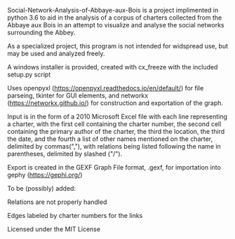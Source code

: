 Social-Network-Analysis-of-Abbaye-aux-Bois is a project implimented in python 3.6 to aid in the analysis 
of a corpus of charters collected from the Abbaye aux Bois in an attempt to visualize and analyse the 
social networks surrounding the Abbey.

As a specialized project, this program is not intended for widspread use, but may be used and analyzed freely.

A windows installer is provided, created with cx_freeze with the included setup.py script

Uses openpyxl (https://openpyxl.readthedocs.io/en/default/) for file parseing, tkinter for GUI elements, and networkx (https://networkx.github.io/) for construction and exportation of the graph.

Input is in the form of a 2010 Microsoft Excel file with each line representing a charter, with the first cell containing the charter
number, the second cell containing the primary author of the charter, the third the location, the third the date, and the fourth
a list of other names mentioned on the charter, delimited by commas(","), with relations being listed following the name in parentheses,
delimited by slashed ("/").

Export is created in the GEXF Graph File format, .gexf, for importation into gephy (https://gephi.org/)

To be (possibly) added:

Relations are not properly handled

Edges labeled by charter numbers for the links

Licensed under the MIT License
